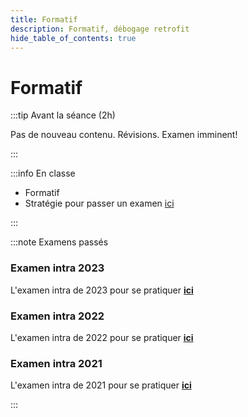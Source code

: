 ```yaml
---
title: Formatif
description: Formatif, débogage retrofit
hide_table_of_contents: true
---
```


# Formatif

<Row>

<Column>

:::tip Avant la séance (2h)

Pas de nouveau contenu. Révisions. Examen imminent!

:::

</Column>

<Column>

:::info En classe

- Formatif
- Stratégie pour passer un examen [ici](truc-examen)

:::

</Column>

</Row>

:::note Examens passés


### Examen intra 2023

L'examen intra de 2023 pour se pratiquer **[ici](pathname:///file/intra2023)**

### Examen intra 2022

L'examen intra de 2022 pour se pratiquer **[ici](pathname:///file/intra2022)**

### Examen intra 2021

L'examen intra de 2021 pour se pratiquer **[ici](pathname:///file/intra2021)**


:::
